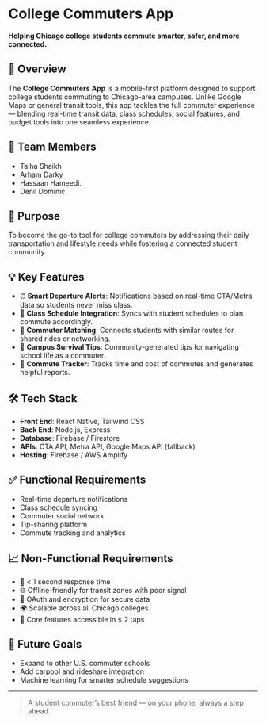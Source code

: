 # College Commuters App

**Helping Chicago college students commute smarter, safer, and more connected.**

## 🚀 Overview

The **College Commuters App** is a mobile-first platform designed to support college students commuting to Chicago-area campuses. Unlike Google Maps or general transit tools, this app tackles the full commuter experience — blending real-time transit data, class schedules, social features, and budget tools into one seamless experience.

## 👥 Team Members

- Talha Shaikh  
- Arham Darky  
- Hassaan Hameedi.  
- Denil Dominic

## 🎯 Purpose

To become the go-to tool for college commuters by addressing their daily transportation and lifestyle needs while fostering a connected student community.

## 💡 Key Features

- ⏰ **Smart Departure Alerts**: Notifications based on real-time CTA/Metra data so students never miss class.
- 📅 **Class Schedule Integration**: Syncs with student schedules to plan commute accordingly.
- 🤝 **Commuter Matching**: Connects students with similar routes for shared rides or networking.
- 💬 **Campus Survival Tips**: Community-generated tips for navigating school life as a commuter.
- 💸 **Commute Tracker**: Tracks time and cost of commutes and generates helpful reports.

## 🛠️ Tech Stack

- **Front End**: React Native, Tailwind CSS  
- **Back End**: Node.js, Express  
- **Database**: Firebase / Firestore  
- **APIs**: CTA API, Metra API, Google Maps API (fallback)  
- **Hosting**: Firebase / AWS Amplify  

## ✅ Functional Requirements

- Real-time departure notifications  
- Class schedule syncing  
- Commuter social network  
- Tip-sharing platform  
- Commute tracking and analytics  

## 📈 Non-Functional Requirements

- 🔄 < 1 second response time  
- 🌐 Offline-friendly for transit zones with poor signal  
- 🔐 OAuth and encryption for secure data  
- 🌍 Scalable across all Chicago colleges  
- 🎯 Core features accessible in ≤ 2 taps  

## 📌 Future Goals

- Expand to other U.S. commuter schools  
- Add carpool and rideshare integration  
- Machine learning for smarter schedule suggestions

---

> A student commuter’s best friend — on your phone, always a step ahead.

